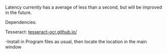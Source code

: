 Latency currently has a average of less than a second, but will be improved in the future.

Dependencies:

Tesseract: [tesseract-ocr.github.io/](https://github.com/tesseract-ocr/tesseract)

  -Install in Program files as usual, then locate the location in the main window
